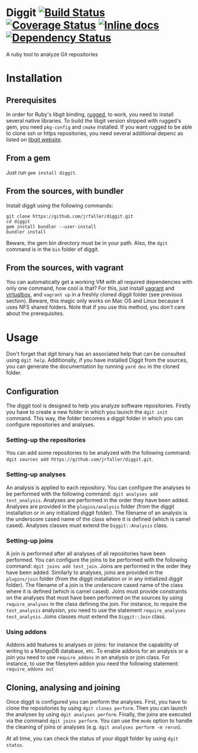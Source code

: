 # Diggit [![Build Status](https://travis-ci.org/jrfaller/diggit.svg?branch=master)](https://travis-ci.org/jrfaller/diggit) [![Coverage Status](https://coveralls.io/repos/jrfaller/diggit/badge.svg?branch=master)](https://coveralls.io/r/jrfaller/diggit?branch=master) [![Inline docs](http://inch-ci.org/github/jrfaller/diggit.svg?branch=master)](http://inch-ci.org/github/jrfaller/diggit) [![Dependency Status](https://gemnasium.com/jrfaller/diggit.svg)](https://gemnasium.com/jrfaller/diggit)

A ruby tool to analyze Git repositories

# Installation

## Prerequisites

In order for Ruby's libgit binding, [rugged](Pre-requisites), to work, you need to install several native libraries. To build the libgit version shipped with rugged's gem, you need `pkg-config` and `cmake` installed. If you want rugged to be able to clone ssh or https repositories, you need several additional depenc as listed on [libgit website](https://github.com/libgit2/libgit2#optional-dependencies).

## From a gem

Just run `gem install diggit`.

## From the sources, with bundler

Install diggit using the following commands:
```
git clone https://github.com/jrfaller/diggit.git
cd diggit
gem install bundler --user-install
bundler install
```
Beware, the gem bin directory must be in your path. Also, the `dgit` command is in the `bin` folder of diggit.

## From the sources, with vagrant

You can automatically get a working VM with all required dependencies with only one command, how cool is that? For this, just install [vagrant](https://www.vagrantup.com/) and [virtualbox](https://www.virtualbox.org/), and `vagrant up` in a freshly cloned diggit folder (see previous section). Beware, this magic only works on Mac OS and Linux because it uses NFS shared folders. Note that if you use this method, you don't care about the prerequisites.

# Usage

Don't forget that dgit binary has an associated help that can be consulted using `dgit help`. Additionally, if you have installed Diggit from the sources, you can generate the documentation by running `yard doc` in the cloned folder.

## Configuration

The diggit tool is designed to help you analyze software repositories. Firstly you have to create a new folder in which you launch the `dgit init` command. This way, the folder becomes a diggit folder in which you can configure repositories and analyses.

### Setting-up the repositories

You can add some repositories to be analyzed with the following command: `dgit sources add https://github.com/jrfaller/diggit.git`.

### Setting-up analyses

An analysis is applied to each repository. You can configure the analyses to be performed with the following command: `dgit analyses add test_analysis`. Analyses are performed in the order they have been added. Analyses are provided in the `plugins/analysis` folder (from the diggit installation or in any initialized diggit folder). The filename of an analysis is the underscore cased name of the class where it is defined (which is camel cased). Analyses classes must extend the `Diggit::Analysis` class.

### Setting-up joins

A join is performed after all analyses of all repositories have been performed. You can configure the joins to be performed with the following command: `dgit joins add test_join`. Joins are performed in the order they have been added. Similarly to analyses, joins are provided in the `plugins/join` folder (from the diggit installation or in any initialized diggit folder). The filename of a join is the underscore cased name of the class where it is defined (which is camel cased). Joins must provide constraints on the analyses that must have been performed on the sources by using `require_analyses` in the class defining the join. For instance, to require the `test_analysis` analysisn, you need to use the statement `require_analyses test_analysis`. Joins classes must extend the `Diggit::Join` class.

### Using addons

Addons add features to analyses or joins: for instance the capability of writing to a MongoDB database, etc. To enable addons for an analysis or a join you need to use `require_addons` in an analysis or join class. For instance, to use the filesytem addon you need the following statement: `require_addons out`

## Cloning, analysing and joining

Once diggit is configured you can perform the analyses. First, you have to clone the repositories by using `dgit clones perform`. Then you can launch the analyses by using `dgit analyses perform`. Finally, the joins are executed via the command `dgit joins perform`. You can use the `mode` option to handle the cleaning of joins or analyses (e.g. `dgit analyses perform -m rerun`).

At all time, you can check the status of your diggit folder by using `dgit status`.
